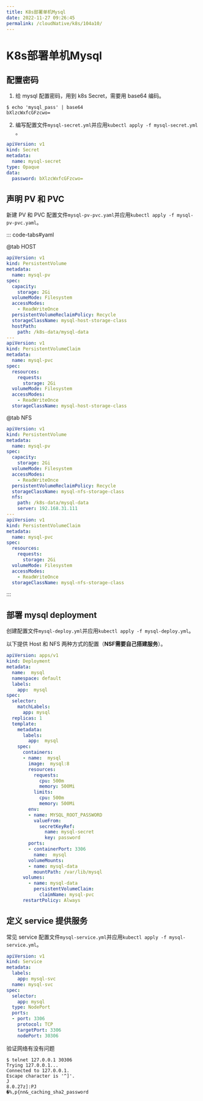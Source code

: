 ```yaml
---
title: K8s部署单机Mysql
date: 2022-11-27 09:26:45
permalink: /cloudNative/k8s/104a10/
---
```

# K8s部署单机Mysql

## 配置密码
1. 给 mysql 配置密码，用到 k8s Secret，需要用 base64 编码。

```shell
$ echo 'mysql_pass' | base64
bXlzcWxfcGFzcwo=
```

2. 编写配置文件`mysql-secret.yml`并应用`kubectl apply -f mysql-secret.yml `。
```yaml
apiVersion: v1
kind: Secret
metadata:
  name: mysql-secret
type: Opaque
data:
  password: bXlzcWxfcGFzcwo=
```

## 声明 PV 和 PVC

新建 PV 和 PVC 配置文件`mysql-pv-pvc.yaml`并应用`kubectl apply -f mysql-pv-pvc.yaml`。

::: code-tabs#yaml

@tab HOST
```yaml
apiVersion: v1
kind: PersistentVolume
metadata:
  name: mysql-pv
spec:
  capacity:
    storage: 2Gi
  volumeMode: Filesystem
  accessModes:
    - ReadWriteOnce
  persistentVolumeReclaimPolicy: Recycle
  storageClassName: mysql-host-storage-class
  hostPath:
    path: /k8s-data/mysql-data
---
apiVersion: v1
kind: PersistentVolumeClaim
metadata:
  name: mysql-pvc
spec:
  resources:
    requests:
      storage: 2Gi
  volumeMode: Filesystem
  accessModes:
    - ReadWriteOnce
  storageClassName: mysql-host-storage-class
```
@tab NFS

```yaml
apiVersion: v1
kind: PersistentVolume
metadata:
  name: mysql-pv
spec:
  capacity:
    storage: 2Gi
  volumeMode: Filesystem
  accessModes:
    - ReadWriteOnce
  persistentVolumeReclaimPolicy: Recycle
  storageClassName: mysql-nfs-storage-class
  nfs:
    path: /k8s-data/mysql-data
    server: 192.168.31.111
---
apiVersion: v1
kind: PersistentVolumeClaim
metadata:
  name: mysql-pvc
spec:
  resources:
    requests:
      storage: 2Gi
  volumeMode: Filesystem
  accessModes:
    - ReadWriteOnce
  storageClassName: mysql-nfs-storage-class
```
:::


## 部署 mysql deployment

创建配置文件`mysql-deploy.yml`并应用`kubectl apply -f mysql-deploy.yml`。

以下提供 Host 和 NFS 两种方式的配置（**NSF需要自己搭建服务**）。
```yaml
apiVersion: apps/v1
kind: Deployment
metadata:
  name:  mysql
  namespace: default
  labels:
    app:  mysql
spec:
  selector:
    matchLabels:
      app: mysql
  replicas: 1
  template:
    metadata:
      labels:
        app:  mysql
    spec:
      containers:
      - name:  mysql
        image:  mysql:8
        resources:
          requests:
            cpu: 500m
            memory: 500Mi
          limits:
            cpu: 500m
            memory: 500Mi
        env:
        - name: MYSQL_ROOT_PASSWORD
          valueFrom:
            secretKeyRef:
              name: mysql-secret
              key: password
        ports:
        - containerPort: 3306
          name:  mysql
        volumeMounts:
        - name: mysql-data
          mountPath: /var/lib/mysql
      volumes:
        - name: mysql-data
          persistentVolumeClaim:
            claimName: mysql-pvc
      restartPolicy: Always
```
## 定义 service 提供服务
常见 service 配置文件`mysql-service.yml`并应用`kubectl apply -f mysql-service.yml`。

```yaml
apiVersion: v1
kind: Service
metadata:
  labels:
    app: mysql-svc
  name: mysql-svc
spec:
  selector:
    app: mysql
  type: NodePort
  ports:
  - port: 3306
    protocol: TCP
    targetPort: 3306
    nodePort: 30306
```

验证网络有没有问题
```shell
$ telnet 127.0.0.1 30306
Trying 127.0.0.1...
Connected to 127.0.0.1.
Escape character is '^]'.
J
8.0.27z]:PJ
�%,p{nn&_caching_sha2_password
```

